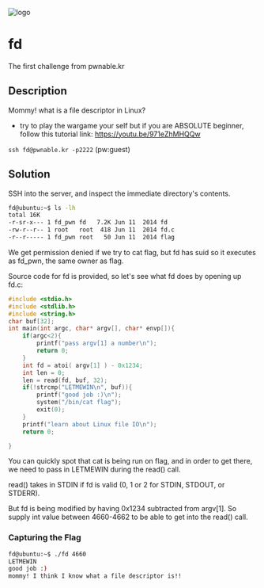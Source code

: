 ![logo](http://www.pwnable.kr/img/fd.png)

# fd
The first challenge from pwnable.kr

## Description
Mommy! what is a file descriptor in Linux?

* try to play the wargame your self but if you are ABSOLUTE beginner, follow this tutorial link:
https://youtu.be/971eZhMHQQw

`ssh fd@pwnable.kr -p2222` (pw:guest)

## Solution

SSH into the server, and inspect the immediate directory's contents.

```sh
fd@ubuntu:~$ ls -lh
total 16K
-r-sr-x--- 1 fd_pwn fd   7.2K Jun 11  2014 fd
-rw-r--r-- 1 root   root  418 Jun 11  2014 fd.c
-r--r----- 1 fd_pwn root   50 Jun 11  2014 flag
```

We get permission denied if we try to cat flag, but fd has suid so it executes as fd_pwn, the same owner as flag.

Source code for fd is provided, so let's see what fd does by opening up fd.c:

```c
#include <stdio.h>
#include <stdlib.h>
#include <string.h>
char buf[32];
int main(int argc, char* argv[], char* envp[]){
	if(argc<2){
		printf("pass argv[1] a number\n");
		return 0;
	}
	int fd = atoi( argv[1] ) - 0x1234;
	int len = 0;
	len = read(fd, buf, 32);
	if(!strcmp("LETMEWIN\n", buf)){
		printf("good job :)\n");
		system("/bin/cat flag");
		exit(0);
	}
	printf("learn about Linux file IO\n");
	return 0;

}
```

You can quickly spot that cat is being run on flag, and in order to get there, we need to pass in LETMEWIN during the read() call.

read() takes in STDIN if fd is valid (0, 1 or 2 for STDIN, STDOUT, or STDERR).

But fd is being modified by having 0x1234 subtracted from argv[1]. So supply int value between 4660-4662 to be able to get into the read() call.

### Capturing the Flag

```sh
fd@ubuntu:~$ ./fd 4660
LETMEWIN
good job :)
mommy! I think I know what a file descriptor is!!
```
